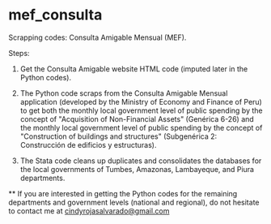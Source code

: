 # mef_consulta
Scrapping codes: Consulta Amigable Mensual (MEF).


Steps:
1) Get the Consulta Amigable website HTML code (imputed later in the Python codes). 
2) The Python code scraps from the Consulta Amigable Mensual application (developed by the Ministry of Economy and Finance of Peru) to get both the monthly local government 
level of public spending by the concept of "Acquisition of Non-Financial Assets" (Genérica 6-26) and the monthly local government level of public spending by the concept of 
"Construction of buildings and structures" (Subgenérica 2: Construcción de edificios y estructuras). 

3) The Stata code cleans up duplicates and consolidates the databases for the local governments of Tumbes, Amazonas, Lambayeque, and Piura departments. 

** If you are interested in getting the Python codes for the remaining departments and government levels (national and regional), do not hesitate to contact me at 
cindyrojasalvarado@gmail.com

